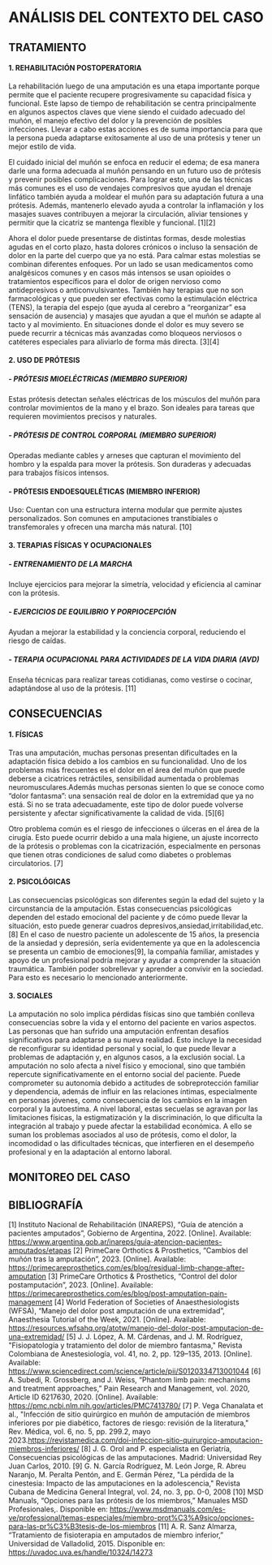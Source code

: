 # ANÁLISIS DEL CONTEXTO DEL CASO

## TRATAMIENTO

#### 1. REHABILITACIÓN POSTOPERATORIA

La rehabilitación luego de una amputación es una etapa importante porque permite que el paciente recupere progresivamente su capacidad física y funcional. Este lapso de tiempo de rehabilitación se centra principalmente en algunos aspectos claves que viene siendo el cuidado adecuado del muñón, el manejo efectivo del dolor y la prevención de posibles infecciones. Llevar a cabo estas acciones es de suma importancia para que la persona pueda adaptarse exitosamente al uso de una prótesis y tener un mejor estilo de vida.

El cuidado inicial del muñón se enfoca en reducir el edema; de esa manera darle una forma adecuada al muñón pensando en un futuro uso de prótesis y prevenir posibles complicaciones. Para lograr esto, una de las técnicas más comunes es el uso de vendajes compresivos que ayudan el drenaje linfático también ayuda a moldear el muñón para su adaptación futura a una prótesis. Además, mantenerlo elevado ayuda a controlar la inflamación y los masajes suaves contribuyen a mejorar la circulación, aliviar tensiones y permitir que la cicatriz se mantenga flexible y funcional. [1][2]

Ahora el dolor puede presentarse de distintas formas, desde molestias agudas en el corto plazo, hasta dolores crónicos o incluso la sensación de dolor en la parte del cuerpo que ya no está. Para calmar estas molestias se combinan diferentes enfoques. Por un lado se usan medicamentos como analgésicos comunes y en casos más intensos se usan opioides o tratamientos específicos para el dolor de origen nervioso como antidepresivos o anticonvulsivantes. También hay terapias que no son farmacológicas y que pueden ser efectivas como la estimulación eléctrica (TENS), la terapia del espejo (que ayuda al cerebro a “reorganizar” esa sensación de ausencia) y masajes que ayudan a que el muñón se adapte al tacto y al movimiento. En situaciones donde el dolor es muy severo se puede recurrir a técnicas más avanzadas como bloqueos nerviosos o catéteres especiales para aliviarlo de forma más directa. [3][4]


#### 2. USO DE PRÓTESIS

  #####   - PRÓTESIS MIOELÉCTRICAS (MIEMBRO SUPERIOR)
  
Estas prótesis detectan señales eléctricas de los músculos del muñón para controlar movimientos de la mano y el brazo. Son ideales para tareas que requieren movimientos precisos y naturales.


 ##### - PRÓTESIS DE CONTROL CORPORAL (MIEMBRO SUPERIOR)

Operadas mediante cables y arneses que capturan el movimiento del hombro y la espalda para mover la prótesis. Son duraderas y adecuadas para trabajos físicos intensos.

  #### - PRÓTESIS ENDOESQUELÉTICAS (MIEMBRO INFERIOR)

Uso: Cuentan con una estructura interna modular que permite ajustes personalizados. Son comunes en amputaciones transtibiales o transfemorales y ofrecen una marcha más natural. [10]


#### 3. TERAPIAS FÍSICAS Y OCUPACIONALES


##### - ENTRENAMIENTO DE LA MARCHA

Incluye ejercicios para mejorar la simetría, velocidad y eficiencia al caminar con la prótesis.

##### - EJERCICIOS DE EQUILIBRIO Y PORPIOCEPCIÓN

Ayudan a mejorar la estabilidad y la conciencia corporal, reduciendo el riesgo de caídas.

##### - TERAPIA OCUPACIONAL PARA ACTIVIDADES DE LA VIDA DIARIA (AVD)

Enseña técnicas para realizar tareas cotidianas, como vestirse o cocinar, adaptándose al uso de la prótesis. [11]


## CONSECUENCIAS


#### 1. FÍSICAS

Tras una amputación, muchas personas presentan dificultades en la adaptación física debido a los cambios en su funcionalidad. Uno de los problemas más frecuentes es el dolor en el área del muñón que puede deberse a cicatrices retráctiles, sensibilidad aumentada o problemas neuromusculares.Además muchas personas sienten lo que se conoce como “dolor fantasma”: una sensación real de dolor en la extremidad que ya no está. Si no se trata adecuadamente, este tipo de dolor puede volverse persistente y afectar significativamente la calidad de vida. [5][6]

Otro problema común es el riesgo de infecciones o úlceras en el área de la cirugía. Esto puede ocurrir debido a una mala higiene, un ajuste incorrecto de la prótesis o problemas con la cicatrización, especialmente en personas que tienen otras condiciones de salud como diabetes o problemas circulatorios. [7]


#### 2. PSICOLÓGICAS

Las consecuencias psicológicas son diferentes según la edad del sujeto y la circunstancia de la amputación. Estas consecuencias psicológicas dependen del estado emocional del paciente y de cómo puede llevar la situación, esto puede generar cuadros depresivos,ansiedad,irritabilidad,etc. [8]
En el caso de nuestro paciente un adolescente de 15 años, la presencia de la ansiedad y depresión, sería evidentemente ya que en la adolescencia se presenta un cambio de emociones[9], la compañía familiar, amistades y apoyo de un profesional podría mejorar y ayudar a comprender la situación traumática. También poder sobrellevar y aprender a convivir en la sociedad. Para esto es necesario lo mencionado anteriormente.


#### 3. SOCIALES

La amputación no solo implica pérdidas físicas sino que también conlleva consecuencias sobre la vida y el entorno del paciente en varios aspectos. Las personas que han sufrido una amputación enfrentan desafíos significativos para adaptarse a su nueva realidad. Esto incluye la necesidad de reconfigurar su identidad personal y social, lo que puede llevar a problemas de adaptación y, en algunos casos, a la exclusión social.
La amputación no solo afecta a nivel físico y emocional, sino que también repercute significativamente en el entorno social del paciente. Puede comprometer su autonomía debido a actitudes de sobreprotección familiar y dependencia, además de influir en las relaciones íntimas, especialmente en personas jóvenes, como consecuencia de los cambios en la imagen corporal y la autoestima. A nivel laboral, estas secuelas se agravan por las limitaciones físicas, la estigmatización y la discriminación, lo que dificulta la integración al trabajo y puede afectar la estabilidad económica. A ello se suman los problemas asociados al uso de prótesis, como el dolor, la incomodidad o las dificultades técnicas, que interfieren en el desempeño profesional y en la adaptación al entorno laboral.


## MONITOREO DEL CASO

## BIBLIOGRAFÍA

[1]  Instituto Nacional de Rehabilitación (INAREPS), “Guía de atención a pacientes amputados”, Gobierno de Argentina, 2022. [Online]. Available: https://www.argentina.gob.ar/inareps/guia-atencion-pacientes-amputados/etapas
[2] PrimeCare Orthotics & Prosthetics, “Cambios del muñón tras la amputación”, 2023. [Online]. Available: https://primecareprosthetics.com/es/blog/residual-limb-change-after-amputation
[3] PrimeCare Orthotics & Prosthetics, “Control del dolor postamputación”, 2023. [Online]. Available: https://primecareprosthetics.com/es/blog/post-amputation-pain-management
[4] World Federation of Societies of Anaesthesiologists (WFSA), “Manejo del dolor post amputación de una extremidad”, Anaesthesia Tutorial of the Week, 2021. [Online]. Available: https://resources.wfsahq.org/atotw/manejo-del-dolor-post-amputacion-de-una-extremidad/
[5] J. J. López, A. M. Cárdenas, and J. M. Rodríguez, "Fisiopatología y tratamiento del dolor de miembro fantasma," Revista Colombiana de Anestesiología, vol. 41, no. 2, pp. 129–135, 2013. [Online]. Available: https://www.sciencedirect.com/science/article/pii/S0120334713001044
[6] A. Subedi, R. Grossberg, and J. Weiss, “Phantom limb pain: mechanisms and treatment approaches,” Pain Research and Management, vol. 2020, Article ID 6217630, 2020. [Online]. Available: https://pmc.ncbi.nlm.nih.gov/articles/PMC7413780/
[7] P. Vega Chanalata et al., "Infección de sitio quirúrgico en muñón de amputación de miembros inferiores por pie diabético, factores de riesgo: revisión de la literatura," Rev. Médica, vol. 6, no. 5, pp. 299.2, mayo 2023.https://revistamedica.com/doi-infeccion-sitio-quirurgico-amputacion-miembros-inferiores/
[8] J. G. Orol and P. especialista en Geriatría, Consecuencias psicológicas de las amputaciones. Madrid: Universidad Rey Juan Carlos, 2010.
[9] G. N. García Rodríguez, M. León Jorge, R. Abreu Naranjo, M. Peralta Pentón, and E. Germán Pérez, "La pérdida de la cinestesia: Impacto de las amputaciones en la adolescencia," Revista Cubana de Medicina General Integral, vol. 24, no. 3, pp. 0-0, 2008
[10] MSD Manuals, “Opciones para las prótesis de los miembros,” Manuales MSD Profesionales,. Disponible en: https://www.msdmanuals.com/es-ve/professional/temas-especiales/miembro-prot%C3%A9sico/opciones-para-las-pr%C3%B3tesis-de-los-miembros
[11] A. R. Sanz Almarza, “Tratamiento de fisioterapia en amputados de miembro inferior,” Universidad de Valladolid, 2015. Disponible en: https://uvadoc.uva.es/handle/10324/14273



